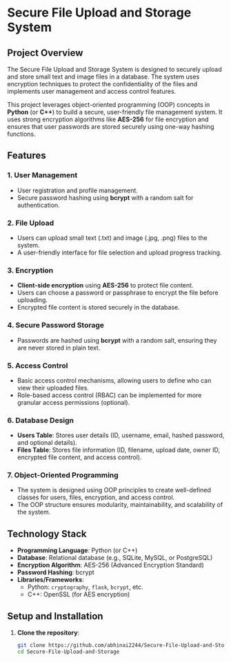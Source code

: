 # Secure File Upload and Storage System

## Project Overview
The Secure File Upload and Storage System is designed to securely upload and store small text and image files in a database. The system uses encryption techniques to protect the confidentiality of the files and implements user management and access control features.

This project leverages object-oriented programming (OOP) concepts in **Python** (or **C++**) to build a secure, user-friendly file management system. It uses strong encryption algorithms like **AES-256** for file encryption and ensures that user passwords are stored securely using one-way hashing functions.

## Features

### 1. **User Management**
   - User registration and profile management.
   - Secure password hashing using **bcrypt** with a random salt for authentication.

### 2. **File Upload**
   - Users can upload small text (.txt) and image (.jpg, .png) files to the system.
   - A user-friendly interface for file selection and upload progress tracking.

### 3. **Encryption**
   - **Client-side encryption** using **AES-256** to protect file content.
   - Users can choose a password or passphrase to encrypt the file before uploading.
   - Encrypted file content is stored securely in the database.

### 4. **Secure Password Storage**
   - Passwords are hashed using **bcrypt** with a random salt, ensuring they are never stored in plain text.

### 5. **Access Control**
   - Basic access control mechanisms, allowing users to define who can view their uploaded files.
   - Role-based access control (RBAC) can be implemented for more granular access permissions (optional).

### 6. **Database Design**
   - **Users Table**: Stores user details (ID, username, email, hashed password, and optional details).
   - **Files Table**: Stores file information (ID, filename, upload date, owner ID, encrypted file content, and access control).

### 7. **Object-Oriented Programming**
   - The system is designed using OOP principles to create well-defined classes for users, files, encryption, and access control.
   - The OOP structure ensures modularity, maintainability, and scalability of the system.

## Technology Stack
- **Programming Language**: Python (or C++)
- **Database**: Relational database (e.g., SQLite, MySQL, or PostgreSQL)
- **Encryption Algorithm**: AES-256 (Advanced Encryption Standard)
- **Password Hashing**: bcrypt
- **Libraries/Frameworks**: 
  - Python: `cryptography`, `flask`, `bcrypt`, etc.
  - C++: OpenSSL (for AES encryption)

## Setup and Installation

1. **Clone the repository**:
   ```bash
   git clone https://github.com/abhinai2244/Secure-File-Upload-and-Storage.git
   cd Secure-File-Upload-and-Storage

